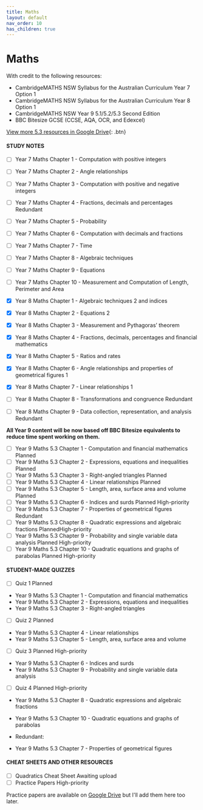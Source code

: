 ```yaml
---
title: Maths
layout: default
nav_order: 10
has_children: true
---
```

# Maths

With credit to the following resources:

* CambridgeMATHS NSW Syllabus for the Australian Curriculum Year 7 Option 1
* CambridgeMATHS NSW Syllabus for the Australian Curriculum Year 8 Option 1
* CambridgeMATHS NSW Year 9 5.1/5.2/5.3 Second Edition
* BBC Bitesize GCSE (CCSE, AQA, OCR, and Edexcel)

[View more 5.3 resources in Google Drive](https://drive.google.com/drive/folders/1Lc8Ct2LC0LQ_yq95yTJHZh5Sq8j7gDBN?usp=sharing){: .btn}

#### STUDY NOTES

- [ ] Year 7 Maths Chapter 1 - Computation with positive integers
- [ ] Year 7 Maths Chapter 2 - Angle relationships
- [ ] Year 7 Maths Chapter 3 - Computation with positive and negative integers
- [ ] Year 7 Maths Chapter 4 - Fractions, decimals and percentages <label class="label label-yellow">Redundant</label>
- [ ] Year 7 Maths Chapter 5 - Probability
- [ ] Year 7 Maths Chapter 6 - Computation with decimals and fractions
- [ ] Year 7 Maths Chapter 7 - Time
- [ ] Year 7 Maths Chapter 8 - Algebraic techniques
- [ ] Year 7 Maths Chapter 9 - Equations
- [ ] Year 7 Maths Chapter 10 - Measurement and Computation of Length, Perimeter and Area

- [x] Year 8 Maths Chapter 1 - Algebraic techniques 2 and indices
- [x] Year 8 Maths Chapter 2 - Equations 2
- [x] Year 8 Maths Chapter 3 - Measurement and Pythagoras’ theorem
- [x] Year 8 Maths Chapter 4 - Fractions, decimals, percentages and financial mathematics
- [x] Year 8 Maths Chapter 5 - Ratios and rates
- [x] Year 8 Maths Chapter 6 - Angle relationships and properties of geometrical figures 1
- [x] Year 8 Maths Chapter 7 - Linear relationships 1
- [ ] Year 8 Maths Chapter 8 - Transformations and congruence <label class="label label-yellow">Redundant</label>
- [ ] Year 8 Maths Chapter 9 - Data collection, representation, and analysis <label class="label label-yellow">Redundant</label>

**All Year 9 content will be now based off BBC Bitesize equivalents to reduce time spent working on them.**

- [ ] Year 9 Maths 5.3 Chapter 1 - Computation and financial mathematics <label class="label label-purple">Planned</label>
- [ ] Year 9 Maths 5.3 Chapter 2 - Expressions, equations and inequalities <label class="label label-purple">Planned</label>
- [ ] Year 9 Maths 5.3 Chapter 3 - Right-angled triangles <label class="label label-purple">Planned</label>
- [ ] Year 9 Maths 5.3 Chapter 4 - Linear relationships <label class="label label-purple">Planned</label>
- [ ] Year 9 Maths 5.3 Chapter 5 - Length, area, surface area and volume <label class="label label-purple">Planned</label>
- [ ] Year 9 Maths 5.3 Chapter 6 - Indices and surds <label class="label label-purple">Planned</label> <label class="label label-red">High-priority</label> 
- [ ] Year 9 Maths 5.3 Chapter 7 - Properties of geometrical figures <label class="label label-yellow">Redundant</label>
- [ ] Year 9 Maths 5.3 Chapter 8 - Quadratic expressions and algebraic fractions <label class="label label-purple">Planned</label><label style="display: inline;" class="label label-red">High-priority</label> 
- [ ] Year 9 Maths 5.3 Chapter 9 - Probability and single variable data analysis <label class="label label-purple">Planned</label> <label class="label label-red">High-priority</label> 
- [ ] Year 9 Maths 5.3 Chapter 10 - Quadratic equations and graphs of parabolas <label class="label label-purple">Planned</label> <label class="label label-red">High-priority</label>

#### STUDENT-MADE QUIZZES

- [ ] Quiz 1  <label class="label label-purple">Planned</label>
- Year 9 Maths 5.3 Chapter 1 - Computation and financial mathematics
- Year 9 Maths 5.3 Chapter 2 - Expressions, equations and inequalities
- Year 9 Maths 5.3 Chapter 3 - Right-angled triangles

- [ ] Quiz 2  <label class="label label-purple">Planned</label>         
- Year 9 Maths 5.3 Chapter 4 - Linear relationships
- Year 9 Maths 5.3 Chapter 5 - Length, area, surface area and volume

- [ ] Quiz 3  <label class="label label-purple">Planned</label> <label class="label label-red">High-priority</label>           
- Year 9 Maths 5.3 Chapter 6 - Indices and surds
- Year 9 Maths 5.3 Chapter 9 - Probability and single variable data analysis

- [ ] Quiz 4  <label class="label label-purple">Planned</label> <label class="label label-red">High-priority</label>        
- Year 9 Maths 5.3 Chapter 8 - Quadratic expressions and algebraic fractions 
- Year 9 Maths 5.3 Chapter 10 - Quadratic equations and graphs of parabolas 

- <label class="label label-yellow">Redundant</label>: 
- Year 9 Maths 5.3 Chapter 7 - Properties of geometrical figures 

#### CHEAT SHEETS AND OTHER RESOURCES

- [ ] Quadratics Cheat Sheet <label class="label label-blue">Awaiting upload</label>
- [ ] Practice Papers <label class="label label-red">High-priority</label>

Practice papers are available on [Google Drive](https://drive.google.com/drive/folders/1Lc8Ct2LC0LQ_yq95yTJHZh5Sq8j7gDBN?usp=sharing) but I'll add them here too later.